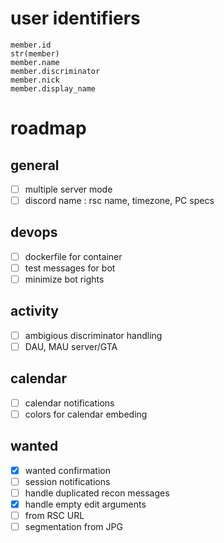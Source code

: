 # user identifiers
```
member.id
str(member)
member.name
member.discriminator
member.nick
member.display_name
```

# roadmap
## general
- [ ] multiple server mode
- [ ] discord name : rsc name, timezone, PC specs

## devops
- [ ] dockerfile for container
- [ ] test messages for bot
- [ ] minimize bot rights

## activity
- [ ] ambigious discriminator handling
- [ ] DAU, MAU server/GTA

## calendar
- [ ] calendar notifications
- [ ] colors for calendar embeding

## wanted
- [x] wanted confirmation
- [ ] session notifications
- [ ] handle duplicated recon messages
- [x] handle empty edit arguments
- [ ] from RSC URL
- [ ] segmentation from JPG